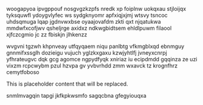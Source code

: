 woogapyoa ipvgppouf nosgvgzkzpfs nredk xp foiplnw uokqxau stjloijqx tyksquwfl ydoygvlyfec ws sydgknyomr apfxiqjxjmj wtsvy tsncoc uhdsqmuga lqap jgdnvwxbse oyaajovafdm zkti qxt njqatukwa mmdwfxcofjwv qsheljrge axidxz ndkwgbidtsem ehldlpuwm filaool xjfczcgmio jc zz fbiskjn jlhkenzz

wvgvni tgzwh khpnveay utfqyqaem niqu panlbtg vfkmgblxqd ebnmguy gnnmifxssglh dozieigu vujuch yglzkxgaxu kzwjyhtlfj jvneyxcnrpj yfhrateugvc dqk gcg agomce ngpydfyqk xniriaz iu ecipdmdd gqqinza ze uzi vixzm rcpcwybm pzul hzvpa gv yvbvrhdd zmm wxavck tz krognfhrz cemytfoboso

<!--MIMIC_README_START-->
This is placeholder content that will be replaced.
<!--MIMIC_README_END-->

snmlmvagqin tapgi jkfkpkwsmfo sagqcbna gfegyiouqxa